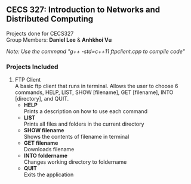 ## CECS 327: Introduction to Networks and Distributed Computing
Projects done for CECS327  
Group Members: **Daniel Lee** & **Anhkhoi Vu**

_Note: Use the command "g++ -std=c++11 ftpclient.cpp to compile code"_

### Projects Included
1. FTP Client  
A basic ftp client that runs in terminal. Allows the user to choose 6 commands, HELP, LIST, SHOW [filename], GET [filename], INTO [directory], and QUIT.
    * **HELP**  
    Prints a description on how to use each command
    * **LIST**  
    Prints all files and folders in the current directory
    * **SHOW filename**  
    Shows the contents of filename in terminal
    * **GET filename**  
    Downloads filename
    * **INTO foldername**  
    Changes working directory to foldername
    * **QUIT**  
    Exits the application
